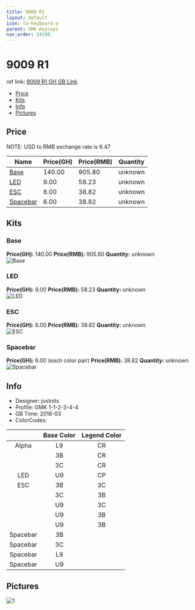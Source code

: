 ```yaml
---
title: 9009 R1
layout: default
icon: fa-keyboard-o
parent: GMK Keycaps
nav_order: 34100
---
```


# 9009 R1

ref link: [9009 R1 GH GB Link](https://geekhack.org/index.php?topic=80434.0)

* [Price](#price)
* [Kits](#kits)
* [Info](#info)
* [Pictures](#pictures)


## Price  
NOTE: USD to RMB exchange rate is 6.47

| Name          | Price(GH)    |  Price(RMB) | Quantity |
| ------------- | ------------ |  ---------- | -------- |
|[Base](#base)|140.00|905.80|unknown|
|[LED](#led)|9.00|58.23|unknown|
|[ESC](#esc)|6.00|38.82|unknown|
|[Spacebar](#spacebar)|6.00|38.82|unknown|


## Kits
### Base
**Price(GH):** 140.00    **Price(RMB):** 905.80    **Quantity:** unknown  
<img src="{{ 'assets/images/gmk-keycaps/9009r1/kits_pics/base.png' | relative_url }}" alt="Base" class="image featured">

### LED
**Price(GH):** 9.00    **Price(RMB):** 58.23    **Quantity:** unknown  
<img src="{{ 'assets/images/gmk-keycaps/9009r1/kits_pics/led.png' | relative_url }}" alt="LED" class="image featured">

### ESC
**Price(GH):** 6.00    **Price(RMB):** 38.82    **Quantity:** unknown  
<img src="{{ 'assets/images/gmk-keycaps/9009r1/kits_pics/esc.png' | relative_url }}" alt="ESC" class="image featured">

### Spacebar
**Price(GH):** 6.00 (each color pair)    **Price(RMB):** 38.82    **Quantity:** unknown  
<img src="{{ 'assets/images/gmk-keycaps/9009r1/kits_pics/spacebar.png' | relative_url }}" alt="Spacebar" class="image featured">


## Info
* Designer: justnits
* Profile: GMK 1-1-2-3-4-4
* GB Time: 2016-03
* ColorCodes:  

| |Base Color     | Legend Color
| :-------------: | :-------------: | :------------:
|Alpha|L9|CR
||3B|CR
||3C|CR
|LED|U9|CP
|ESC|3B|3C
||3C|3B
||U9|3C
||U9|3B
||U9|3B
|Spacebar|3B|
|Spacebar|3C|
|Spacebar|L9|
|Spacebar|U9|


## Pictures
<img src="{{ 'assets/images/gmk-keycaps/9009r1/rendering_pics/1.jpg' | relative_url }}" alt="1" class="image featured">
